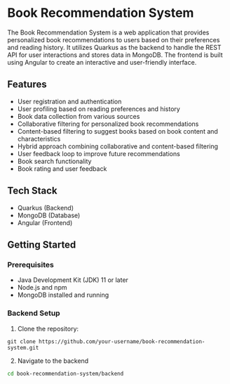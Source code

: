 # Book Recommendation System

The Book Recommendation System is a web application that provides personalized book recommendations to users based on their preferences and reading history. It utilizes Quarkus as the backend to handle the REST API for user interactions and stores data in MongoDB. The frontend is built using Angular to create an interactive and user-friendly interface.

## Features

- User registration and authentication
- User profiling based on reading preferences and history
- Book data collection from various sources
- Collaborative filtering for personalized book recommendations
- Content-based filtering to suggest books based on book content and characteristics
- Hybrid approach combining collaborative and content-based filtering
- User feedback loop to improve future recommendations
- Book search functionality
- Book rating and user feedback

## Tech Stack

- Quarkus (Backend)
- MongoDB (Database)
- Angular (Frontend)

## Getting Started

### Prerequisites

- Java Development Kit (JDK) 11 or later
- Node.js and npm
- MongoDB installed and running

### Backend Setup

1. Clone the repository:

```shell script
git clone https://github.com/your-username/book-recommendation-system.git
```

2. Navigate to the backend
```bash
cd book-recommendation-system/backend
```
